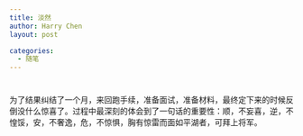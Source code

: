 ```yaml
---
title: 淡然
author: Harry Chen
layout: post

categories:
  - 随笔
---
```

# 

为了结果纠结了一个月，来回跑手续，准备面试，准备材料，最终定下来的时候反倒没什么惊喜了。过程中最深刻的体会到了一句话的重要性：顺，不妄喜，逆，不惶馁，安，不奢逸，危，不惊惧，胸有惊雷而面如平湖者，可拜上将军。
